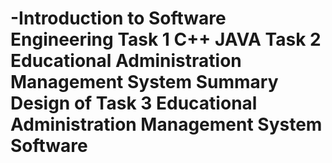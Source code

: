 # -Introduction to Software Engineering            Task 1 C++ JAVA            Task 2 Educational Administration Management System            Summary Design of Task 3 Educational Administration Management System Software 
